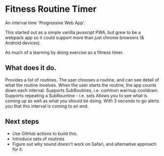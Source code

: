 # Fitness Routine Timer

An interval time 'Progressive Web App'.

This started out as a simple vanilla javascipt PWA, but grew to be a webpack app so it could support more than just chrome browsers (& Android devices).

As much of a learning by doing exercise as a fitness timer.

## What does it do.

Provides a list of routines. 
The user chooses a routine, and can see detail of what the routine involves.
When the user starts the routine, the app counts down each interval. 
Supports SubRoutines, i.e. common warmup cooldown.
Supports repeating a SubRountine - i.e. sets
Allows you to see what is coming up as well as what you should be doing.
With 3 seconds to go alerts you that this interval is coming to an end.

## Next steps

* Use GitHub actions to build this.
* Introduce sets of routines
* Figure out why sound doesn't work on Safari, and alternative approach for it.